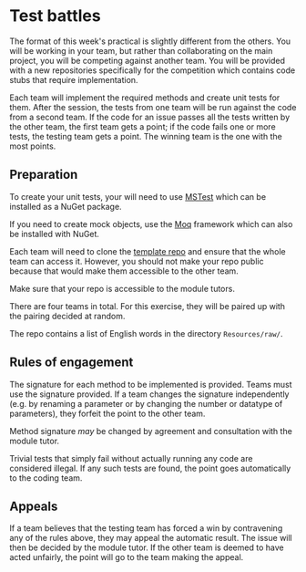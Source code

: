 # Test battles

The format of this week's practical is slightly different from the others. You will be 
working in your team, but rather than collaborating on the main project, you will be 
competing against another team. You will be provided with a new repositories specifically
for the competition which contains code stubs that require implementation.

Each team will implement the required methods and create unit tests for them. After the
session, the tests from one team will be run against the code from a second team.
If the code for an issue 
passes all the tests written by the other team, the first team gets a point; if the code fails 
one or more tests, the testing team gets a point. The winning team is the one with the most 
points.

## Preparation

To create your unit tests, your will need to use 
[MSTest](https://learn.microsoft.com/en-us/visualstudio/test/getting-started-with-unit-testing?view=vs-2022&tabs=dotnet%2Cmstest)
which can be installed as a NuGet package.

If you need to create mock objects, use the 
[Moq](https://learn.microsoft.com/en-us/shows/visual-studio-toolbox/unit-testing-moq-framework) 
framework which can also be installed with NuGet.

Each team will need to clone the [template repo](https://github.com/edinburgh-napier/SET09102_testing/tree/master) 
and ensure that the whole team can access it. However, you should not make your repo public 
because that would make them accessible to the other team.

Make sure that your repo is accessible to the module tutors.

There are four teams in total. For this exercise, they will be paired up with the pairing 
decided at random.

The repo contains a list of English words in the directory `Resources/raw/`.

## Rules of engagement

The signature for each method to be implemented is provided. Teams must use the signature 
provided. If a team changes the signature independently (e.g. by renaming a 
parameter or by changing the number or datatype of parameters), they forfeit the point to
the other team.

Method signature *may* be changed by agreement and consultation with the module tutor.

Trivial tests that simply fail without actually running any code are considered illegal. If 
any such tests are found, the point goes automatically to the coding team.

## Appeals

If a team believes that the testing team has forced a win by contravening any of the rules
above, they may appeal the automatic result. The issue will then be decided by the module
tutor. If the other team is deemed to have acted unfairly, the point will go to the team
making the appeal. 

